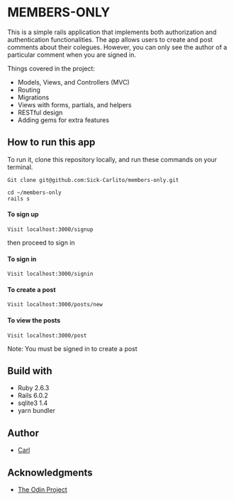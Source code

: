 # MEMBERS-ONLY

This is a simple rails application that implements both authorization and authentication functionalities. The app allows users to create and post comments about their colegues. However, you can only see the author of a particular comment when you are signed in.

Things covered in the project:

- Models, Views, and Controllers (MVC)
- Routing
- Migrations
- Views with forms, partials, and helpers
- RESTful design
- Adding gems for extra features



## How to run this app
To run it, clone this repository locally, and run these commands on your terminal.
```
Git clone git@github.com:Sick-Carlito/members-only.git

cd ~/members-only
rails s

```

#### To sign up
```
Visit localhost:3000/signup
```

then proceed to sign in

#### To sign in
```
Visit localhost:3000/signin
```
#### To create a post
```
Visit localhost:3000/posts/new
```

#### To view the posts
```
Visit localhost:3000/post
```

Note: You must be signed in to create a post

## Build with

- Ruby 2.6.3
- Rails 6.0.2
- sqlite3 1.4
- yarn bundler

## Author

- [Carl](https://github.com/Sick-Carlito/members-only)


## Acknowledgments

- [The Odin Project](https://www.theodinproject.com/courses/ruby-on-rails/lessons/authentication)